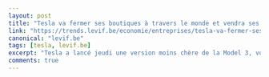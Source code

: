 ```yaml
---
layout: post
title: "Tesla va fermer ses boutiques à travers le monde et vendra ses voitures en ligne uniquement"
link: "https://trends.levif.be/economie/entreprises/tesla-va-fermer-ses-boutiques-a-travers-le-monde-et-vendra-ses-voitures-en-ligne-uniquement/article-normal-1099823.html"
canonical: "levif.be"
tags: [tesla, levif.be]
excerpt: "Tesla a lancé jeudi une version moins chère de la Model 3, voiture censée le faire passer de constructeur de véhicules électriques de niche en groupe industriel, et vendra désormais directement ses voitures en ligne, fermant ainsi ses boutiques à travers le monde."
comments: true
---
```

